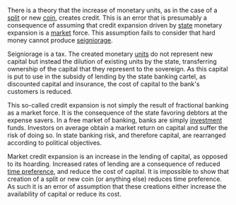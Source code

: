 There is a theory that the increase of monetary units, as in the case of a [split](Glossary#split) or new [coin](Glossary#coin), creates credit. This is an error that is presumably a consequence of assuming that credit expansion driven by [state](Glossary#state) monetary expansion is a [market](Glossary#market) force. This assumption fails to consider that hard money cannot produce [seigniorage](https://en.wikipedia.org/wiki/Seigniorage).

Seigniorage is a tax. The created monetary [units](Glossary#unit) do not represent new capital but instead the dilution of existing units by the state, transferring ownership of the capital that they represent to the sovereign. As this capital is put to use in the subsidy of lending by the state banking cartel, as discounted capital and insurance, the cost of capital to the bank's customers is reduced.

This so-called credit expansion is not simply the result of fractional banking as a market force. It is the consequence of the state favoring debtors at the expense savers. In a free market of banking, banks are simply [investment](Glossary#lend) funds. Investors on average obtain a market return on capital and suffer the risk of doing so. In state banking risk, and therefore capital, are rearranged according to political objectives.

Market credit expansion is an increase in the lending of capital, as opposed to its hoarding. Increased rates of lending are a consequence of reduced [time preference](https://en.wikipedia.org/wiki/Time_preference), and reduce the cost of capital. It is impossible to show that creation of a split or new coin (or anything else) reduces time preference. As such it is an error of assumption that these creations either increase the availability of capital or reduce its cost.